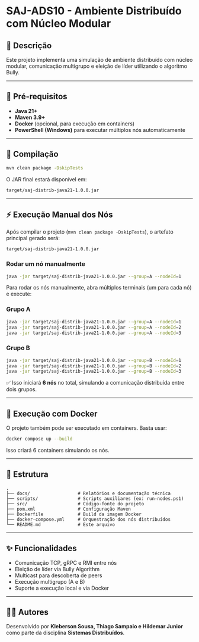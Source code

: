 # SAJ-ADS10 - Ambiente Distribuído com Núcleo Modular

## 📌 Descrição

Este projeto implementa uma simulação de ambiente distribuído com núcleo modular, comunicação multigrupo e eleição de líder utilizando o algoritmo Bully.

---

## 🚀 Pré-requisitos

- **Java 21+**
- **Maven 3.9+**
- **Docker** (opcional, para execução em containers)
- **PowerShell (Windows)** para executar múltiplos nós automaticamente

---

## 🔨 Compilação

```bash
mvn clean package -DskipTests
```

O JAR final estará disponível em:

```
target/saj-distrib-java21-1.0.0.jar
```

---

## ⚡ Execução Manual dos Nós

Após compilar o projeto (`mvn clean package -DskipTests`), o artefato principal gerado será:

```
target/saj-distrib-java21-1.0.0.jar
```

### Rodar um nó manualmente

```bash
java -jar target/saj-distrib-java21-1.0.0.jar --group=A --nodeId=1
```

Para rodar os nós manualmente, abra múltiplos terminais (um para cada nó) e execute:

### Grupo A
```bash
java -jar target/saj-distrib-java21-1.0.0.jar --group=A --nodeId=1
java -jar target/saj-distrib-java21-1.0.0.jar --group=A --nodeId=2
java -jar target/saj-distrib-java21-1.0.0.jar --group=A --nodeId=3
```

### Grupo B
```bash
java -jar target/saj-distrib-java21-1.0.0.jar --group=B --nodeId=1
java -jar target/saj-distrib-java21-1.0.0.jar --group=B --nodeId=2
java -jar target/saj-distrib-java21-1.0.0.jar --group=B --nodeId=3
```

✅ Isso iniciará **6 nós** no total, simulando a comunicação distribuída entre dois grupos.

---

## 🐳 Execução com Docker

O projeto também pode ser executado em containers. Basta usar:

```bash
docker compose up --build
```

Isso criará 6 containers simulando os nós.

---

## 📂 Estrutura

```
.
├── docs/                  # Relatórios e documentação técnica
├── scripts/               # Scripts auxiliares (ex: run-nodes.ps1)
├── src/                   # Código-fonte do projeto
├── pom.xml                # Configuração Maven
├── Dockerfile             # Build da imagem Docker
├── docker-compose.yml     # Orquestração dos nós distribuídos
└── README.md              # Este arquivo
```

---

## ✨ Funcionalidades

- Comunicação TCP, gRPC e RMI entre nós
- Eleição de líder via Bully Algorithm
- Multicast para descoberta de peers
- Execução multigrupo (A e B)
- Suporte a execução local e via Docker

---

## 👨‍💻 Autores

Desenvolvido por **Kleberson Sousa, Thiago Sampaio e Hildemar Junior** como parte da disciplina **Sistemas Distribuídos**.

